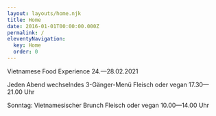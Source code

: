 ```yaml
---
layout: layouts/home.njk
title: Home
date: 2016-01-01T00:00:00.000Z
permalink: /
eleventyNavigation:
  key: Home
  order: 0
---
```

Vietnamese Food Experience
24.—28.02.2021


Jeden Abend wechselndes 3-Gänger-Menü
Fleisch oder vegan
17.30—21.00 Uhr

Sonntag: Vietnamesischer Brunch
Fleisch oder vegan
10.00—14.00 Uhr